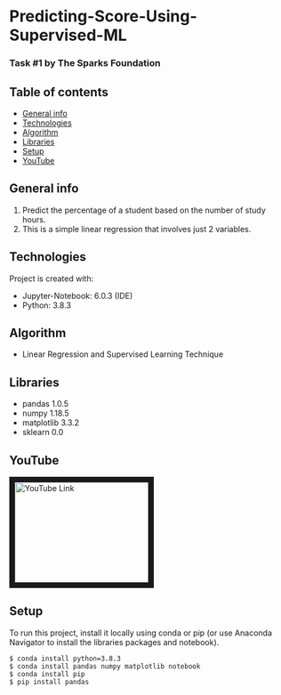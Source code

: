 # Predicting-Score-Using-Supervised-ML
### Task #1 by The Sparks Foundation

## Table of contents
* [General info](#general-info)
* [Technologies](#technologies)
* [Algorithm](#algorithm)
* [Libraries](#libraries)
* [Setup](#setup)
* [YouTube](#youtube)

## General info
1. Predict the percentage of a student based on the number of study hours.
2. This is a simple linear regression that involves just 2 variables.
	
## Technologies
Project is created with:
* Jupyter-Notebook: 6.0.3 (IDE) 
* Python: 3.8.3

## Algorithm
* Linear Regression and Supervised Learning Technique

## Libraries
* pandas 1.0.5
* numpy 1.18.5
* matplotlib 3.3.2
* sklearn 0.0
  
## YouTube
<a href="http://www.youtube.com/watch?feature=player_embedded&v=YOUTUBE_VIDEO_ID_HERE" target="_blank">
<img src=" " alt="YouTube Link" width="240" height="180" border="10"/></a>

## Setup
To run this project, install it locally using conda or pip (or use Anaconda Navigator to install the libraries packages and notebook).

```
$ conda install python=3.8.3
$ conda install pandas numpy matplotlib notebook
$ conda install pip
$ pip install pandas

